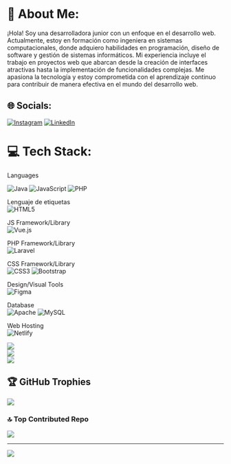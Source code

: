 # 💫 About Me:
¡Hola! Soy una desarrolladora junior con un enfoque en el desarrollo web. Actualmente, estoy en formación como ingeniera en sistemas computacionales, donde adquiero habilidades en programación, diseño de software y gestión de sistemas informáticos. Mi experiencia incluye el trabajo en proyectos web que abarcan desde la creación de interfaces atractivas hasta la implementación de funcionalidades complejas. Me apasiona la tecnología y estoy comprometida con el aprendizaje continuo para contribuir de manera efectiva en el mundo del desarrollo web.

## 🌐 Socials:
[![Instagram](https://img.shields.io/badge/Instagram-%23E4405F.svg?logo=Instagram&logoColor=white)](https://instagram.com/Mae.clock) [![LinkedIn](https://img.shields.io/badge/LinkedIn-%230077B5.svg?logo=linkedin&logoColor=white)](https://linkedin.com/in/marlen-glez-350663286 ) 

# 💻 Tech Stack:
Languages<br/>

![Java](https://img.shields.io/badge/java-%23ED8B00.svg?style=flat-square&logo=openjdk&logoColor=white) 
![JavaScript](https://img.shields.io/badge/javascript-%23323330.svg?style=flat-square&logo=javascript&logoColor=%23F7DF1E) 
![PHP](https://img.shields.io/badge/php-%23777BB4.svg?style=flat-square&logo=php&logoColor=white)

Lenguaje de etiquetas<br>
![HTML5](https://img.shields.io/badge/html5-%23E34F26.svg?style=flat-square&logo=html5&logoColor=white) 

JS Framework/Library<br/>
![Vue.js](https://img.shields.io/badge/vue.js-%2335495e.svg?style=flat-square&logo=vuedotjs&logoColor=%234FC08D)

PHP Framework/Library<br/>
![Laravel](https://img.shields.io/badge/laravel-%23FF2D20.svg?style=flat-square&logo=laravel&logoColor=white)

CSS Framework/Library<br/>
![CSS3](https://img.shields.io/badge/css3-%231572B6.svg?style=flat-square&logo=css3&logoColor=white) 
![Bootstrap](https://img.shields.io/badge/bootstrap-%238511FA.svg?style=flat-square&logo=bootstrap&logoColor=white)

Design/Visual Tools<br/>
![Figma](https://img.shields.io/badge/figma-%23F24E1E.svg?style=flat-square&logo=figma&logoColor=white) 

Database<br/>
![Apache](https://img.shields.io/badge/apache-%23D42029.svg?style=flat-square&logo=apache&logoColor=white) 
![MySQL](https://img.shields.io/badge/mysql-4479A1.svg?style=flat-square&logo=mysql&logoColor=white) 

Web Hosting<br/>
![Netlify](https://img.shields.io/badge/netlify-%23000000.svg?style=flat-square&logo=netlify&logoColor=#00C7B7)
 


![](https://github-readme-stats.vercel.app/api?username=Maerliin23&theme=dark&hide_border=false&include_all_commits=false&count_private=true)<br/>
![](https://github-readme-streak-stats.herokuapp.com/?user=Maerliin23&theme=dark&hide_border=false)<br/>
![](https://github-readme-stats.vercel.app/api/top-langs/?username=Maerliin23&theme=dark&hide_border=false&include_all_commits=false&count_private=true&layout=compact)

## 🏆 GitHub Trophies
![](https://github-profile-trophy.vercel.app/?username=Maerliin23&theme=radical&no-frame=true&no-bg=true&margin-w=4)

### 🔝 Top Contributed Repo
![](https://github-contributor-stats.vercel.app/api?username=Maerliin23&limit=5&theme=dark&combine_all_yearly_contributions=true)

---
[![](https://visitcount.itsvg.in/api?id=Maerliin23&label=Statistics&color=11&icon=7&pretty=true)](https://visitcount.itsvg.in)

<!-- Proudly created with GPRM ( https://gprm.itsvg.in ) -->
